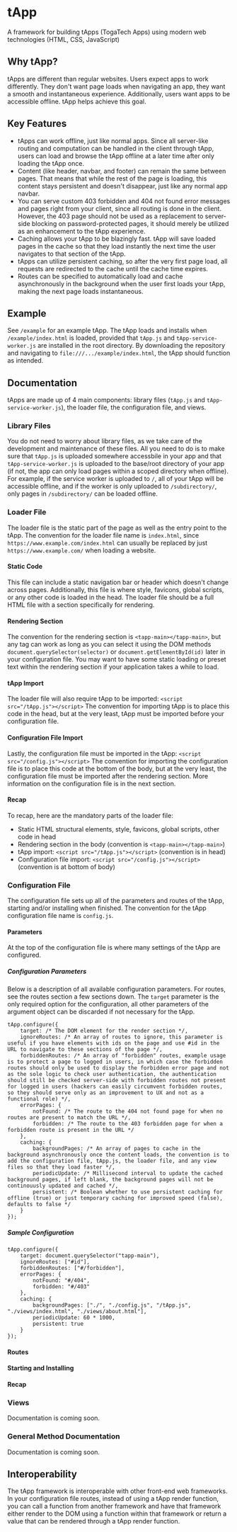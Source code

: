 # tApp
A framework for building tApps (TogaTech Apps) using modern web technologies (HTML, CSS, JavaScript)

## Why tApp?
tApps are different than regular websites. Users expect apps to work differently. They don't want page loads when navigating an app, they want a smooth and instantaneous experience. Additionally, users want apps to be accessible offline. tApp helps achieve this goal.

## Key Features
- tApps can work offline, just like normal apps. Since all server-like routing and computation can be handled in the client through tApp, users can load and browse the tApp offline at a later time after only loading the tApp once.
- Content (like header, navbar, and footer) can remain the same between pages. That means that while the rest of the page is loading, this content stays persistent and doesn't disappear, just like any normal app navbar.
- You can serve custom 403 forbidden and 404 not found error messages and pages right from your client, since all routing is done in the client. However, the 403 page should not be used as a replacement to server-side blocking on password-protected pages, it should merely be utilized as an enhancement to the tApp experience.
- Caching allows your tApp to be blazingly fast. tApp will save loaded pages in the cache so that they load instantly the next time the user navigates to that section of the tApp.
- tApps can utilize persistent caching, so after the very first page load, all requests are redirected to the cache until the cache time expires.
- Routes can be specified to automatically load and cache asynchronously in the background when the user first loads your tApp, making the next page loads instantaneous.

## Example
See `/example` for an example tApp. The tApp loads and installs when `/example/index.html` is loaded, provided that `tApp.js` and `tApp-service-worker.js` are installed in the root directory. By downloading the repository and navigating to `file:///.../example/index.html`, the tApp should function as intended.

## Documentation
tApps are made up of 4 main components: library files (`tApp.js` and `tApp-service-worker.js`), the loader file, the configuration file, and views.

### Library Files
You do not need to worry about library files, as we take care of the development and maintenance of these files. All you need to do is to make sure that `tApp.js` is uploaded somewhere accessbile in your app and that `tApp-service-worker.js` is uploaded to the base/root directory of your app (if not, the app can only load pages within a scoped directory when offline). For example, if the service worker is uploaded to `/`, all of your tApp will be accessible offline, and if the worker is only uploaded to `/subdirectory/`, only pages in `/subdirectory/` can be loaded offline.

### Loader File
The loader file is the static part of the page as well as the entry point to the tApp. The convention for the loader file name is `index.html`, since `https://www.example.com/index.html` can usually be replaced by just `https://www.example.com/` when loading a website.

#### Static Code
This file can include a static navigation bar or header which doesn't change across pages. Additionally, this file is where style, favicons, global scripts, or any other code is loaded in the head. The loader file should be a full HTML file with a section specifically for rendering.

#### Rendering Section
The convention for the rendering section is `<tapp-main></tapp-main>`, but any tag can work as long as you can select it using the DOM methods `document.querySelector(selector)` or `document.getElementById(id)` later in your configuration file. You may want to have some static loading or preset text within the rendering section if your application takes a while to load.

#### tApp Import
The loader file will also require tApp to be imported: `<script src="/tApp.js"></script>`
The convention for importing tApp is to place this code in the head, but at the very least, tApp must be imported before your configuration file.

#### Configuration File Import
Lastly, the configuration file must be imported in the tApp: `<script src="/config.js"></script>`
The convention for importing the configuration file is to place this code at the bottom of the body, but at the very least, the configuration file must be imported after the rendering section. More information on the configuration file is in the next section.

#### Recap
To recap, here are the mandatory parts of the loader file:
- Static HTML structural elements, style, favicons, global scripts, other code in head
- Rendering section in the body (convention is `<tapp-main></tapp-main>`)
- tApp import: `<script src="/tApp.js"></script>` (convention is in head)
- Configuration file import: `<script src="/config.js"></script>` (convention is at bottom of body)

### Configuration File
The configuration file sets up all of the parameters and routes of the tApp, starting and/or installing when finished. The convention for the tApp configuration file name is `config.js`.

#### Parameters
At the top of the configuration file is where many settings of the tApp are configured.

##### Configuration Parameters
Below is a description of all available configuration parameters. For routes, see the routes section a few sections down. The `target` parameter is the only required option for the configuration, all other parameters of the argument object can be discarded if not necessary for the tApp.
```
tApp.configure({
	target: /* The DOM element for the render section */,
	ignoreRoutes: /* An array of routes to ignore, this parameter is useful if you have elements with ids on the page and use #id in the URL to navigate to these sections of the page */,
	forbiddenRoutes: /* An array of "forbidden" routes, example usage is to protect a page to logged in users, in which case the forbidden routes should only be used to display the forbidden error page and not as the sole logic to check user authentication, the authentication should still be checked server-side with forbidden routes not present for logged in users (hackers can easily circumvent forbidden routes, so they should serve only as an improvement to UX and not as a functional role) */,
	errorPages: {
		notFound: /* The route to the 404 not found page for when no routes are present to match the URL */,
		forbidden: /* The route to the 403 forbidden page for when a forbidden route is present in the URL */
	},
	caching: {
		backgroundPages: /* An array of pages to cache in the background asynchronously once the content loads, the convention is to add the configuration file, tApp.js, the loader file, and any view files so that they load faster */,
		periodicUpdate: /* Millisecond interval to update the cached background pages, if left blank, the background pages will not be continouusly updated and cached */,
		persistent: /* Boolean whether to use persistent caching for offline (true) or just temporary caching for improved speed (false), defaults to false */
	}
});
```

##### Sample Configuration
```
tApp.configure({
	target: document.querySelector("tapp-main"),
	ignoreRoutes: ["#id"],
	forbiddenRoutes: ["#/forbidden"],
	errorPages: {
		notFound: "#/404",
		forbidden: "#/403"
	},
	caching: {
		backgroundPages: ["./", "./config.js", "/tApp.js", "./views/index.html", "./views/about.html"],
		periodicUpdate: 60 * 1000,
		persistent: true
	}
});
```

#### Routes

#### Starting and Installing

#### Recap

### Views
Documentation is coming soon.

### General Method Documentation
Documentation is coming soon.

## Interoperability
The tApp framework is interoperable with other front-end web frameworks. In your configuration file routes, instead of using a tApp render function, you can call a function from another framework and have that framework either render to the DOM using a function within that framework or return a value that can be rendered through a tApp render function.